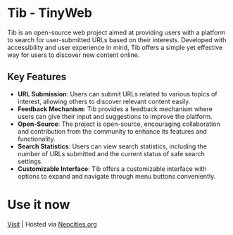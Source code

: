 # Tib - TinyWeb

Tib is an open-source web project aimed at providing users with a platform to search for user-submitted URLs based on their interests. Developed with accessibility and user experience in mind, Tib offers a simple yet effective way for users to discover new content online.

## Key Features

- **URL Submission**: Users can submit URLs related to various topics of interest, allowing others to discover relevant content easily.
- **Feedback Mechanism**: Tib provides a feedback mechanism where users can give their input and suggestions to improve the platform.
- **Open-Source**: The project is open-source, encouraging collaboration and contribution from the community to enhance its features and functionality.
- **Search Statistics**: Users can view search statistics, including the number of URLs submitted and the current status of safe search settings.
- **Customizable Interface**: Tib offers a customizable interface with options to expand and navigate through menu buttons conveniently.

# Use it now

[Visit](https://duffin.neocities.org/tinyweb/home) | Hosted via [Neocities.org](https://neocities.org/site/duffin)
